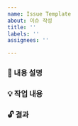 ```yaml
---
name: Issue Template
about: 이슈 작성
title: ''
labels: ''
assignees: ''

---
```


### 📝 내용 설명

### 💡 작업 내용

### 🔓 결과
